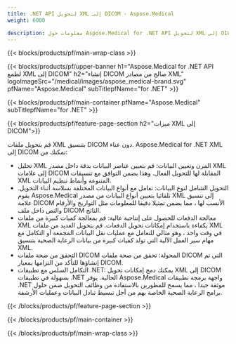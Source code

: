 ```yaml
---
title: .NET API لتحويل XML إلى DICOM - Aspose.Medical
weight: 6000

description: معلومات حول Aspose.Medical for .NET API لتحويل XML إلى DICOM
---
```


{{< blocks/products/pf/main-wrap-class >}}

{{< blocks/products/pf/upper-banner h1="Aspose.Medical for .NET API لطمع XML إلى DICOM" h2="إنشاء DICOM صالح من مصادر XML" logoImageSrc="/medical/images/aspose_medical-brand.svg" pfName="Aspose.Medical" subTitlepfName="for .NET" >}}

{{< blocks/products/pf/main-container pfName="Aspose.Medical" subTitlepfName="for .NET" >}}

{{< blocks/products/pf/feature-page-section h2="ميزات XML إلى DICOM">}}

<p>قم بتحويل ملفات XML بتنسيق DICOM دون عناء. Aspose.Medical for .NET XML إلى DICOM تمكنك من:</p>

<ul>
<li>تحليل XML المرن وتعيين البيانات: قم بتعيين عناصر البيانات بدقة داخل مصدر XML إلى علامات DICOM المقابلة لها للتحويل الفعال. وهذا يضمن التوافق مع تنسيقات XML المتنوعة وأنماط تنظيم البيانات.</li>
<li>التحويل الشامل لنوع البيانات: تعامل مع أنواع البيانات المختلفة بسلاسة أثناء التحويل. يقوم Aspose.Medical تلقائيا بتعيين أنواع البيانات من مصدر XML إلى تنسيق علامة DICOM الأنسب لها ، مما يضمن تمثيلا دقيقا للمعلومات مثل التواريخ والأرقام والنص داخل ملف DICOM الناتج.</li>
<li>معالجة الدفعات للحصول على إنتاجية عالية: قم بمعالجة كميات كبيرة من ملفات XML بكفاءة باستخدام إمكانات تحويل الدفعات. قم بتحويل العديد من ملفات XML في وقت واحد ، وهو مثالي للتعامل مع عمليات نقل البيانات المجمعة أو التكامل مع مهام سير العمل الآلية التي تولد كميات كبيرة من بيانات الرعاية الصحية بتنسيق XML.</li>
<li>التحقق من صحة ملفات DICOM المحولة: تحقق من صحة ملفات DICOM التي تم إنشاؤها للتأكد من التزامها بمعيار DICOM.</li>
<li>التكامل السلس مع تطبيقات .NET: يمكنك دمج إمكانات تحويل XML إلى DICOM بسهولة في تطبيقات .NET الحالية. يوفر Aspose.Medical واجهة برمجة تطبيقات .NET موثقة جيدا ، مما يسمح للمطورين بالاستفادة من وظائف التحويل ضمن حلول برامج الرعاية الصحية الخاصة بهم من أجل تبسيط تبادل البيانات وعمليات الأرشفة.</li>
</ul>

{{< /blocks/products/pf/feature-page-section >}}

{{< /blocks/products/pf/main-container >}}

{{< /blocks/products/pf/main-wrap-class >}}